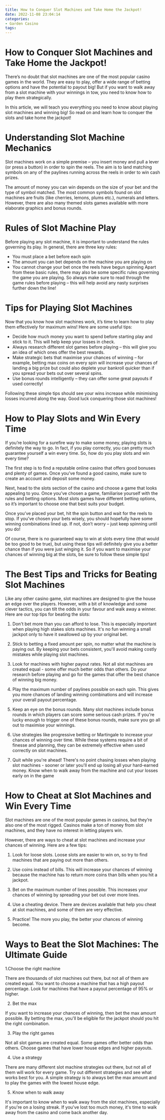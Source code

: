 ```yaml
---
title: How to Conquer Slot Machines and Take Home the Jackpot! 
date: 2022-11-08 23:04:14
categories:
- Garden Casino
tags:
---
```



#  How to Conquer Slot Machines and Take Home the Jackpot! 

There’s no doubt that slot machines are one of the most popular casino games in the world. They are easy to play, offer a wide range of betting options and have the potential to payout big! But if you want to walk away from a slot machine with your winnings in tow, you need to know how to play them strategically.

In this article, we will teach you everything you need to know about playing slot machines and winning big! So read on and learn how to conquer the slots and take home the jackpot!

# Understanding Slot Machine Mechanics 
Slot machines work on a simple premise – you insert money and pull a lever (or press a button) in order to spin the reels. The aim is to land matching symbols on any of the paylines running across the reels in order to win cash prizes.

The amount of money you can win depends on the size of your bet and the type of symbol matched. The most common symbols found on slot machines are fruits (like cherries, lemons, plums etc.), numerals and letters. However, there are also many themed slots games available with more elaborate graphics and bonus rounds.

# Rules of Slot Machine Play 
Before playing any slot machine, it is important to understand the rules governing its play. In general, there are three key rules: 
- You must place a bet before each spin 
- The amount you can bet depends on the machine you are playing on 
- You cannot change your bet once the reels have begun spinning 
Apart from these basic rules, there may also be some specific rules governing the game you are playing. So always make sure to read through the game rules before playing – this will help avoid any nasty surprises further down the line!

# Tips for Playing Slot Machines 

Now that you know how slot machines work, it’s time to learn how to play them effectively for maximum wins! Here are some useful tips: 

- Decide how much money you want to spend before starting play and stick to it. This will help keep your losses in check. 
- Always research different slot games before playing – this will give you an idea of which ones offer the best rewards. 
- Make strategic bets that maximise your chances of winning – for example, betting max coins on every spin will increase your chances of landing a big prize but could also deplete your bankroll quicker than if you spread your bets out over several spins. 
- Use bonus rounds intelligently – they can offer some great payouts if used correctly! 

Following these simple tips should see your wins increase while minimising losses incurred along the way. Good luck conquering those slot machines!

#  How to Play Slots and Win Every Time 

If you’re looking for a surefire way to make some money, playing slots is definitely the way to go. In fact, if you play correctly, you can pretty much guarantee yourself a win every time. So, how do you play slots and win every time?

The first step is to find a reputable online casino that offers good bonuses and plenty of games. Once you’ve found a good casino, make sure to create an account and deposit some money.

Next, head to the slots section of the casino and choose a game that looks appealing to you. Once you’ve chosen a game, familiarise yourself with the rules and betting options. Most slots games have different betting options, so it’s important to choose one that best suits your budget.

Once you’ve placed your bet, hit the spin button and wait for the reels to stop. If you’ve chosen your bets wisely, you should hopefully have some winning combinations lined up. If not, don’t worry – just keep spinning until you do!

Of course, there is no guaranteed way to win at slots every time (that would be too good to be true), but using these tips will definitely give you a better chance than if you were just winging it. So if you want to maximise your chances of winning big at the slots, be sure to follow these simple tips!

#  The Best Tips and Tricks for Beating Slot Machines 

Like any other casino game, slot machines are designed to give the house an edge over the players. However, with a bit of knowledge and some clever tactics, you can tilt the odds in your favour and walk away a winner. Here are our top tips for beating the slots:

1. Don't bet more than you can afford to lose. This is especially important when playing high stakes slots machines. It's no fun winning a small jackpot only to have it swallowed up by your original bet.

2. Stick to betting a fixed amount per spin, no matter what the machine is paying out. By keeping your bets consistent, you'll avoid making costly mistakes while playing slot machines.

3. Look for machines with higher payout rates. Not all slot machines are created equal - some offer much better odds than others. Do your research before playing and go for the games that offer the best chance of winning big money.

4. Play the maximum number of paylines possible on each spin. This gives you more chances of landing winning combinations and will increase your overall payout percentage.

5. Keep an eye on the bonus rounds. Many slot machines include bonus rounds in which players can score some serious cash prizes. If you're lucky enough to trigger one of these bonus rounds, make sure you go all out to maximise your winnings.

6. Use strategies like progressive betting or Martingale to increase your chances of winning over time. While these systems require a bit of finesse and planning, they can be extremely effective when used correctly on slot machines.

7. Quit while you're ahead! There's no point chasing losses when playing slot machines - sooner or later you'll end up losing all your hard-earned money. Know when to walk away from the machine and cut your losses early on in the game

#  How to Cheat at Slot Machines and Win Every Time 

Slot machines are one of the most popular games in casinos, but they’re also one of the most rigged. Casinos make a ton of money from slot machines, and they have no interest in letting players win. 

However, there are ways to cheat at slot machines and increase your chances of winning. Here are a few tips:

1. Look for loose slots. Loose slots are easier to win on, so try to find machines that are paying out more than others.

2. Use coins instead of bills. This will increase your chances of winning because the machine has to return more coins than bills when you hit a jackpot.

3. Bet on the maximum number of lines possible. This increases your chances of winning by spreading your bet out over more lines.

4. Use a cheating device. There are devices available that help you cheat at slot machines, and some of them are very effective.

5. Practice! The more you play, the better your chances of winning become.

#  Ways to Beat the Slot Machines: The Ultimate Guide

1.Choose the right machine

There are thousands of slot machines out there, but not all of them are created equal. You want to choose a machine that has a high payout percentage. Look for machines that have a payout percentage of 95% or higher.

2. Bet the max

If you want to increase your chances of winning, then bet the max amount possible. By betting the max, you'll be eligible for the jackpot should you hit the right combination.

3. Play the right games

Not all slot games are created equal. Some games offer better odds than others. Choose games that have lower house edges and higher payouts.

4. Use a strategy

There are many different slot machine strategies out there, but not all of them will work for every game. Try out different strategies and see what works best for you. A simple strategy is to always bet the max amount and to play the games with the lowest house edge.

5. Know when to walk away

It's important to know when to walk away from the slot machines, especially if you're on a losing streak. If you've lost too much money, it's time to walk away from the casino and come back another day.